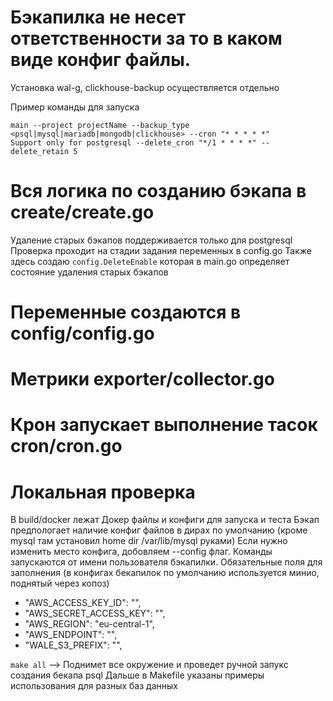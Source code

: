 # Бэкапилка не несет ответственности за то в каком виде конфиг файлы.
Установка wal-g, clickhouse-backup осуществляется отдельно

Пример команды для запуска 
```
main --project projectName --backup_type <psql|mysql|mariadb|mongodb|clickhouse> --cron "* * * * *" 
Support only for postgresql --delete_cron "*/1 * * * *" --delete_retain 5
```

# Вся логика по созданию бэкапа в create/create.go
Удаление старых бэкапов поддерживается только для postgresql
Проверка проходит на стадии задания переменных в config.go
Также здесь создаю `config.DeleteEnable` которая в main.go определяет состояние удаления старых бэкапов

# Переменные создаются в config/config.go

# Метрики exporter/collector.go

# Крон запускает выполнение тасок cron/cron.go

# Локальная проверка
В build/docker лежат Докер файлы и конфиги для запуска и теста
Бэкап предпологает наличие конфиг файлов в дирах по умолчанию (кроме mysql там установил home dir /var/lib/mysql руками)
Если нужно изменить место конфига, добовляем --config флаг.
Команды запускаются от имени пользователя бэкапилки.
Обязательные поля для заполнения (в конфигах бекапилок по умолчанию используется минио, поднятый через копоз)
- "AWS_ACCESS_KEY_ID": "",
- "AWS_SECRET_ACCESS_KEY": "",
- "AWS_REGION": "eu-central-1",
- "AWS_ENDPOINT": "",
- "WALE_S3_PREFIX": "",

`make all` --> Поднимет все окружение и проведет ручной запукс создания бекапа psql
Дальше в Makefile указаны примеры использования для разных баз данных

